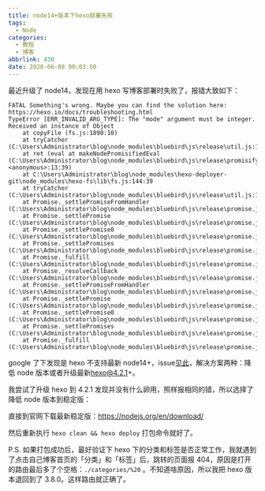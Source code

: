 ```yaml
---
title: node14+版本下hexo部署失败
tags:
  - Node
categories:
  - 教程
  - 博客
abbrlink: 430
date: 2020-06-08 00:03:50
---
```


最近升级了 node14，发现在用 hexo 写博客部署时失败了，报错大致如下：

<!-- more -->

```shell
FATAL Something's wrong. Maybe you can find the solution here: https://hexo.io/docs/troubleshooting.html
TypeError [ERR_INVALID_ARG_TYPE]: The "mode" argument must be integer. Received an instance of Object
    at copyFile (fs.js:1890:10)
    at tryCatcher (C:\Users\Administrator\blog\node_modules\bluebird\js\release\util.js:16:23)
    at ret (eval at makeNodePromisifiedEval (C:\Users\Administrator\blog\node_modules\bluebird\js\release\promisify.js:184:12), <anonymous>:13:39)
    at C:\Users\Administrator\blog\node_modules\hexo-deployer-git\node_modules\hexo-fs\lib\fs.js:144:39
    at tryCatcher (C:\Users\Administrator\blog\node_modules\bluebird\js\release\util.js:16:23)
    at Promise._settlePromiseFromHandler (C:\Users\Administrator\blog\node_modules\bluebird\js\release\promise.js:517:31)
    at Promise._settlePromise (C:\Users\Administrator\blog\node_modules\bluebird\js\release\promise.js:574:18)
    at Promise._settlePromise0 (C:\Users\Administrator\blog\node_modules\bluebird\js\release\promise.js:619:10)
    at Promise._settlePromises (C:\Users\Administrator\blog\node_modules\bluebird\js\release\promise.js:699:18)
    at Promise._fulfill (C:\Users\Administrator\blog\node_modules\bluebird\js\release\promise.js:643:18)
    at Promise._resolveCallback (C:\Users\Administrator\blog\node_modules\bluebird\js\release\promise.js:437:57)
    at Promise._settlePromiseFromHandler (C:\Users\Administrator\blog\node_modules\bluebird\js\release\promise.js:529:17)
    at Promise._settlePromise (C:\Users\Administrator\blog\node_modules\bluebird\js\release\promise.js:574:18)
    at Promise._settlePromise0 (C:\Users\Administrator\blog\node_modules\bluebird\js\release\promise.js:619:10)
    at Promise._settlePromises (C:\Users\Administrator\blog\node_modules\bluebird\js\release\promise.js:699:18)
    at Promise._fulfill (C:\Users\Administrator\blog\node_modules\bluebird\js\release\promise.js:643:18)
```

google 了下发现是 hexo 不支持最新 node14+，issue[见此](https://github.com/hexojs/hexo/issues/4263)，解决方案两种：降低 node 版本或者升级最新[hexo@4.2.1](mailto:hexo@4.2.1)+。

我尝试了升级 hexo 到 4.2.1 发现并没有什么卵用，照样报相同的错，所以选择了降低 node 版本到稳定版：

直接到官网下载最新稳定版：https://nodejs.org/en/download/

然后重新执行 `hexo clean && hexo deploy` 打包命令就好了。

P.S. 如果打包成功后，最好验证下 hexo 下的分类和标签是否正常工作，我就遇到了点击自己博客首页的「分类」和「标签」后，跳转的页面报 404，原因是打开的路由最后多了个空格：`./categories/%20` 。不知道啥原因，所以我把 hexo 版本退回到了 3.8.0。这样路由就正确了。

